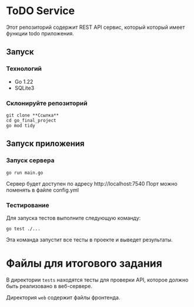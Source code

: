 # ToDO Service

Этот репозиторий содержит REST API сервис, который который имеет функции todo приложения.

## Запуск

### Технологий

- Go 1.22
- SQLite3

### Склонируйте репозиторий

```
git clone **Ссылка**
cd go_final_project
go mod tidy
```

## Запуск приложения
### Запуск сервера

```
go run main.go
```
Сервер будет доступен по адресу http://localhost:7540
Порт можно поменять в файле config.yml

### Тестирование
Для запуска тестов выполните следующую команду:

```
go test ./...
```

Эта команда запустит все тесты в проекте и выведет результаты.

# Файлы для итогового задания

В директории `tests` находятся тесты для проверки API, которое должно быть реализовано в веб-сервере.

Директория `web` содержит файлы фронтенда.